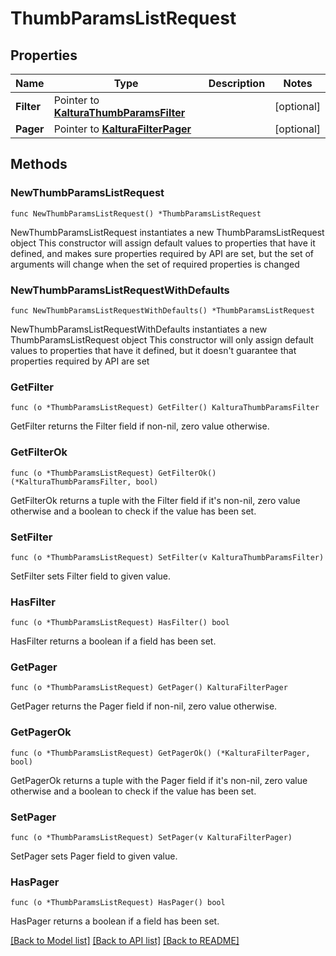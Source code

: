 # ThumbParamsListRequest

## Properties

Name | Type | Description | Notes
------------ | ------------- | ------------- | -------------
**Filter** | Pointer to [**KalturaThumbParamsFilter**](KalturaThumbParamsFilter.md) |  | [optional] 
**Pager** | Pointer to [**KalturaFilterPager**](KalturaFilterPager.md) |  | [optional] 

## Methods

### NewThumbParamsListRequest

`func NewThumbParamsListRequest() *ThumbParamsListRequest`

NewThumbParamsListRequest instantiates a new ThumbParamsListRequest object
This constructor will assign default values to properties that have it defined,
and makes sure properties required by API are set, but the set of arguments
will change when the set of required properties is changed

### NewThumbParamsListRequestWithDefaults

`func NewThumbParamsListRequestWithDefaults() *ThumbParamsListRequest`

NewThumbParamsListRequestWithDefaults instantiates a new ThumbParamsListRequest object
This constructor will only assign default values to properties that have it defined,
but it doesn't guarantee that properties required by API are set

### GetFilter

`func (o *ThumbParamsListRequest) GetFilter() KalturaThumbParamsFilter`

GetFilter returns the Filter field if non-nil, zero value otherwise.

### GetFilterOk

`func (o *ThumbParamsListRequest) GetFilterOk() (*KalturaThumbParamsFilter, bool)`

GetFilterOk returns a tuple with the Filter field if it's non-nil, zero value otherwise
and a boolean to check if the value has been set.

### SetFilter

`func (o *ThumbParamsListRequest) SetFilter(v KalturaThumbParamsFilter)`

SetFilter sets Filter field to given value.

### HasFilter

`func (o *ThumbParamsListRequest) HasFilter() bool`

HasFilter returns a boolean if a field has been set.

### GetPager

`func (o *ThumbParamsListRequest) GetPager() KalturaFilterPager`

GetPager returns the Pager field if non-nil, zero value otherwise.

### GetPagerOk

`func (o *ThumbParamsListRequest) GetPagerOk() (*KalturaFilterPager, bool)`

GetPagerOk returns a tuple with the Pager field if it's non-nil, zero value otherwise
and a boolean to check if the value has been set.

### SetPager

`func (o *ThumbParamsListRequest) SetPager(v KalturaFilterPager)`

SetPager sets Pager field to given value.

### HasPager

`func (o *ThumbParamsListRequest) HasPager() bool`

HasPager returns a boolean if a field has been set.


[[Back to Model list]](../README.md#documentation-for-models) [[Back to API list]](../README.md#documentation-for-api-endpoints) [[Back to README]](../README.md)


